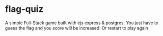 # flag-quiz
A simple Full-Stack game built with ejs express &amp; postgres. You just have to guess the flag and you score will be increased! Or restart to play again
